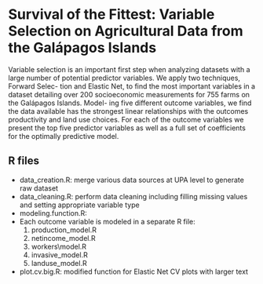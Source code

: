 # Survival of the Fittest: Variable Selection on Agricultural Data from the Galápagos Islands

Variable selection is an important first step when analyzing datasets with a large number of 
potential predictor variables. We apply two techniques, Forward Selec- tion and Elastic Net,
to find the most important variables in a dataset detailing over 200 socioeconomic measurements 
for 755 farms on the Galápagos Islands. Model- ing five different outcome variables, we find 
the data available has the strongest linear relationships with the outcomes productivity and 
land use choices. For each of the outcome variables we present the top five predictor variables
 as well as a full set of coefficients for the optimally predictive model.
 
 ## R files
 * data\_creation.R: merge various data sources at UPA level to generate raw dataset 
 * data\_cleaning.R: perform data cleaning including filling missing values and setting appropriate variable type
 * modeling.function.R: 
 * Each outcome variable is modeled in a separate R file:
 	1. production\_model.R
 	2. netincome\_model.R
 	3. workers\model.R
 	4. invasive\_model.R
 	5. landuse\_model.R
 * plot.cv.big.R: modified function for Elastic Net CV plots with larger text